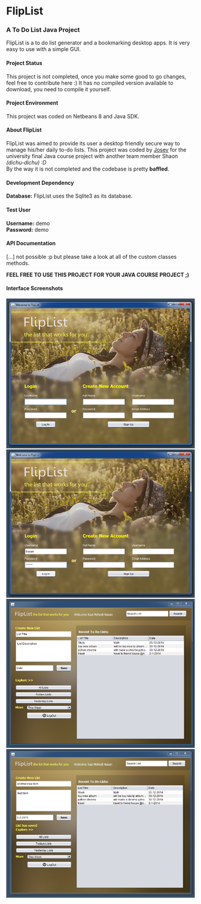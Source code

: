 <h1>FlipList</h1>
<h3>A To Do List Java Project</h3>
FlipList is a to do list generator and a bookmarking desktop apps. It is very easy to use with a simple GUI.

<h4>Project Status</h4>
This project is not completed, once you make some good to go changes, feel free to contribute here :)
It has no compiled version available to download, you need to compile it yourself.

<h4>Project Environment</h4>
This project was coded on Netbeans 8 and Java SDK.

<h4>About FlipList</h4>
FlipList was aimed to provide its user a desktop friendly secure way to manage his/her daily to-do lists. This project was coded by <a href="https://www.linkedin.com/in/yusuf-al-rahman-8049a21b3/">Josev</a> for the university final Java course project with another team member Shaon <i>(dichu-dichu) :D</i><br />By the way it is not completed and the codebase is pretty <b>baffled</b>.

<h4>Development Dependency</h4>
<b>Database:</b> FlipList uses the Sqlite3 as its database.

<h4>Test User</h4>
<b>Username:</b> demo<br>
<b>Password:</b> demo<br>

<h4>API Documentation</h4>
[...] not possible :p but please take a look at all of the custom classes methods.

**FEEL FREE TO USE THIS PROJECT FOR YOUR JAVA COURSE PROJECT ;)**

<h4>Interface Screenshots</h4>
<img src="https://raw.githubusercontent.com/rakibtg/FlipList-A-To-Do-List-Java-Project/master/Demo%20Screenshots/4%20-%20AHeHG7F.png" />
<br>
<img src="https://raw.githubusercontent.com/rakibtg/FlipList-A-To-Do-List-Java-Project/master/Demo%20Screenshots/3%20-%20KRL6sbp.png" />
<br>
<img src="https://raw.githubusercontent.com/rakibtg/FlipList-A-To-Do-List-Java-Project/master/Demo%20Screenshots/2%20-%20YQD2oRw.png" />
<br>
<img src="https://raw.githubusercontent.com/rakibtg/FlipList-A-To-Do-List-Java-Project/master/Demo%20Screenshots/1%20-%20rULM5rI.png" />
<br>



